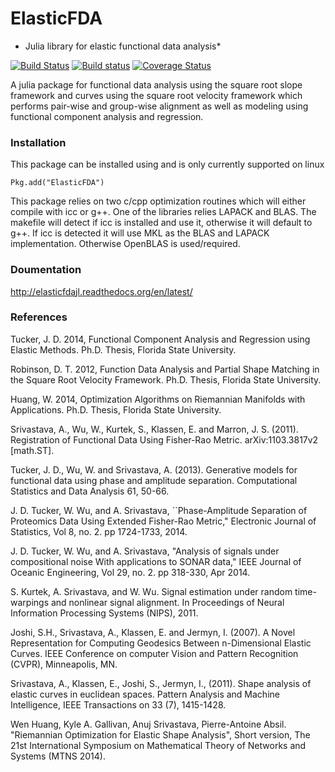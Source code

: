 # ElasticFDA
* Julia library for elastic functional data analysis*

[![Build Status](https://iimg.shield.io/travis/jdtuck/ElasticFDA.jl.svg?style=flat-square&label=linux)](https://travis-ci.org/jdtuck/ElasticFDA.jl)
[![Build status](https://img.shields.io/appveyor/ci/jdtuck/elasticfda-jl.svg?style=flat-square&label=windows)](https://ci.appveyor.com/project/jdtuck/elasticfda-jl/branch/master)
[![Coverage Status](https://coveralls.io/repos/jdtuck/ElasticFDA.jl/badge.png?branch=master)](https://coveralls.io/r/jdtuck/ElasticFDA.jl?branch=master)

A julia package for functional data analysis using the square root slope framework
and curves using the square root velocity framework which performs pair-wise and
group-wise alignment as well as modeling using functional component analysis and
regression.

### Installation
This package can be installed using and is only currently supported on linux

    Pkg.add("ElasticFDA")

This package relies on two c/cpp optimization routines which will either compile
with icc or g++. One of the libraries relies LAPACK and BLAS. The makefile will
detect if icc is installed and use it, otherwise it will default to g++. If icc
is detected it will use MKL as the BLAS and LAPACK implementation. Otherwise
OpenBLAS is used/required.

### Doumentation
<http://elasticfdajl.readthedocs.org/en/latest/>

### References
Tucker, J. D. 2014, Functional Component Analysis and Regression using Elastic
Methods. Ph.D. Thesis, Florida State University.

Robinson, D. T. 2012, Function Data Analysis and Partial Shape Matching in the
Square Root Velocity Framework. Ph.D. Thesis, Florida State University.

Huang, W. 2014, Optimization Algorithms on Riemannian Manifolds with
Applications. Ph.D. Thesis, Florida State University.

Srivastava, A., Wu, W., Kurtek, S., Klassen, E. and Marron, J. S. (2011).
Registration of Functional Data Using Fisher-Rao Metric. arXiv:1103.3817v2
[math.ST].

Tucker, J. D., Wu, W. and Srivastava, A. (2013). Generative models for
functional data using phase and amplitude separation. Computational Statistics
and Data Analysis 61, 50-66.

J. D. Tucker, W. Wu, and A. Srivastava, ``Phase-Amplitude Separation of
Proteomics Data Using Extended Fisher-Rao Metric," Electronic Journal of
Statistics, Vol 8, no. 2. pp 1724-1733, 2014.

J. D. Tucker, W. Wu, and A. Srivastava, "Analysis of signals under compositional
noise With applications to SONAR data," IEEE Journal of Oceanic Engineering, Vol
29, no. 2. pp 318-330, Apr 2014.

S. Kurtek, A. Srivastava, and W. Wu. Signal estimation under random
time-warpings and nonlinear signal alignment. In Proceedings of Neural
Information Processing Systems (NIPS), 2011.

Joshi, S.H., Srivastava, A., Klassen, E. and Jermyn, I. (2007). A Novel
Representation for Computing Geodesics Between n-Dimensional Elastic Curves.
IEEE Conference on computer Vision and Pattern Recognition (CVPR), Minneapolis, MN.

Srivastava, A., Klassen, E., Joshi, S., Jermyn, I., (2011). Shape analysis of
elastic curves in euclidean spaces. Pattern Analysis and Machine Intelligence,
IEEE Transactions on 33 (7), 1415-1428.

Wen Huang, Kyle A. Gallivan, Anuj Srivastava, Pierre-Antoine Absil. "Riemannian
Optimization for Elastic Shape Analysis", Short version, The 21st International
Symposium on Mathematical Theory of Networks and Systems (MTNS 2014).

